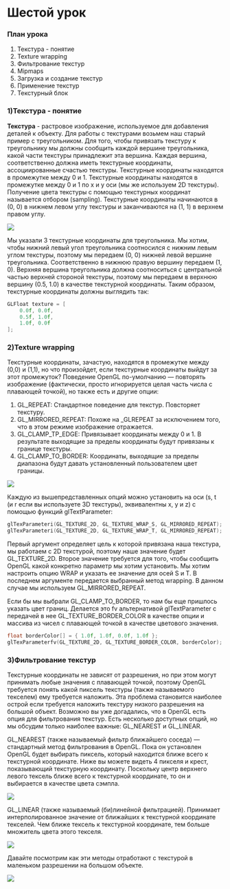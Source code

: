 # Шестой урок
### План урока
1. Текстура - понятие
2. Texture wrapping
3. Фильтрование текстур
4. Mipmaps
5. Загрузка и создание текстур
6. Применение текстур
7. Текстурный блок

### 1)Текстура - понятие
**Текстура** - растровое изображение, используемое для добавления деталей к объекту. 
Для работы с текстурами возьмем наш старый пример с треугольником. 
Для того, чтобы привязать текстуру к треугольнику мы должны сообщить каждой вершине треугольника, какой части текстуры принадлежит эта вершина.
Каждая вершина, соответственно должна иметь текстурные координаты, ассоциированные счастью текстуры.
Текстурные координаты находятся в промежутке между 0 и 1.
Текстурные координаты находятся в промежутке между 0 и 1 по x и y оси (мы же используем 2D текстуры). Получение цвета текстуры с помощью текстурных координат называется отбором (sampling). Текстурные координаты начинаются в (0, 0) в нижнем левом углу текстуры и заканчиваются на (1, 1) в верхнем правом углу.

![](https://habrastorage.org/files/847/194/dbf/847194dbf6c248aa8adf8dc4c0686361.png)

Мы указали 3 текстурные координаты для треугольника. Мы хотим, чтобы нижний левый угол треугольника соотносился с нижним левым углом текстуры, поэтому мы передаем (0, 0) нижней левой вершине треугольника. Соответственно в нижнюю правую вершину передаем (1, 0). Верхняя вершина треугольника должна соотноситься с центральной частью верхней стороной текстуры, поэтому мы передаем в верхнюю вершину (0.5, 1.0) в качестве текстурной координаты.
Таким образом, текстурные координаты должны выглядить так:
```cpp
GLFloat texture = [
	0.0f, 0.0f,
	0.5f, 1.0f,
	1.0f, 0.0f
];
```

### 2)Texture wrapping
Текстурные координаты, зачастую, находятся в промежутке между (0,0) и (1,1), но что произойдет, если текстурные координаты выйдут за этот промежуток? Поведение OpenGL по-умолчанию — повторять изображение (фактически, просто игнорируется целая часть числа с плавающей точкой), но также есть и другие опции:
1. GL_REPEAT: Стандартное поведение для текстур. Повсторяет текстуру.
2. GL_MIRRORED_REPEAT: Похоже на _GLREPEAT за исключением того, что в этом режиме изображение отражается.
3. GL_CLAMP_TP_EDGE: Привязывает координаты между 0 и 1. В результате выходящие за пределы координаты будут привязаны к границе текстуры.
4. GL_CLAMP_TO_BORDER: Координаты, выходящие за пределы диапазона будут давать установленный пользователем цвет границы.

![](https://habrastorage.org/files/cec/ccf/12d/cecccf12dd234b2f8525383be6eff548.png)

Каждую из вышепредставленных опций можно установить на оси (s, t (и r если вы используете 3D текстуры), эквивалентны x, y и z) с помощью функций glTextParameter:

```cpp
glTexParameteri(GL_TEXTURE_2D, GL_TEXTURE_WRAP_S, GL_MIRRORED_REPEAT);
glTexParameteri(GL_TEXTURE_2D, GL_TEXTURE_WRAP_T, GL_MIRRORED_REPEAT);
```

Первый аргумент определяет цель к которой привязана наша текстура, мы работаем с 2D текстурой, поэтому наше значение будет GL_TEXTURE_2D. Второе значение требуется для того, чтобы сообщить OpenGL какой конкретно параметр мы хотим установить. Мы хотим настроить опцию WRAP и указать ее значение для осей S и T. В последнем аргументе передается выбранный метод wrapping. В данном случае мы используем GL_MIRRORED_REPEAT.

Если бы мы выбрали GL_CLAMP_TO_BORDER, то нам бы еще пришлось указать цвет границ. Делается это fv альтернативой glTextParameter с передачей в нее GL_TEXTURE_BORDER_COLOR в качестве опции и массива из чисел с плавающей точкой в качестве цветового значения.

```cpp
float borderColor[] = { 1.0f, 1.0f, 0.0f, 1.0f };
glTexParameterfv(GL_TEXTURE_2D, GL_TEXTURE_BORDER_COLOR, borderColor);  
```

### 3)Фильтрование текстур
Текстурные координаты не зависят от разрешения, но при этом могут принимать любые значения с плавающей точкой, поэтому OpenGL требуется понять какой пиксель текстуры (также называемого текселем) ему требуется наложить. Эта проблема становится наиболее острой если требуется наложить текстуру низкого разрешения на большой объект. Возможно вы уже догадались, что в OpenGL есть опция для фильтрования текстур. Есть несколько доступных опций, но мы обсудим только наиболее важные: GL_NEAREST и GL_LINEAR.

GL_NEAREST (также называемый фильтр ближайшего соседа) — стандартный метод фильтрования в OpenGL. Пока он установлен OpenGL будет выбирать пиксель, который находится ближе всего к текстурной координате. Ниже вы можете видеть 4 пикселя и крест, показывающий текстурную координату. Поскольку центр верхнего левого тексель ближе всего к текстурной координате, то он и выбирается в качестве цвета сэмпла.

![](https://hsto.org/files/08d/3ac/382/08d3ac38282a423ea9d4d3a291c3f93d.png)

GL_LINEAR (также называемый (би)линейной фильтрацией). Принимает интерполированное значение от ближайших к текстурной координате текселей. Чем ближе тексель к текстурной координате, тем больше множитель цвета этого текселя.

![](https://hsto.org/files/af8/890/e26/af8890e261f24f4b9dc3d813ecc62202.png)

Давайте посмотрим как эти методы отработают с текстурой в маленьком разрешении на большом объекте.

![](https://hsto.org/files/4f4/d23/fdb/4f4d23fdb4304649a3991de8f6d7cc6d.png)